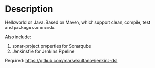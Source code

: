 # Description
Helloworld on Java.
Based on Maven, which support clean, compile, test and package commands.

Also include:
1. sonar-project.properties for Sonarqube
2. Jenkinsfile for Jenkins Pipeline

Required: https://github.com/marselsultanov/jenkins-dsl
